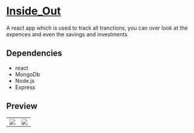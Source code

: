 # [Inside_Out](https://github.com/thanmaisai/Inside_Out)

A react app which is used to track all tranctions, you can over look at the expences and even the savings and investments 

## Dependencies
- react
- MongoDb
- Node.js
- Express

## Preview
<table>
  <tr>
    <td><img src="https://github.com/thanmaisai/Inside_Out/blob/main/Screenshot%202024-04-01%20at%2011.33.59%E2%80%AFAM.png"</td>
    <td><img src="https://github.com/thanmaisai/Inside_Out/blob/main/Screenshot%202024-04-01%20at%2011.33.48%E2%80%AFAM.png"</td>
  </tr>
 </table>

